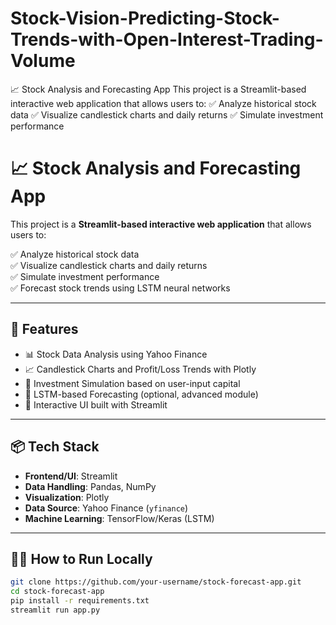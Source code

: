 # Stock-Vision-Predicting-Stock-Trends-with-Open-Interest-Trading-Volume
📈 Stock Analysis and Forecasting App This project is a Streamlit-based interactive web application that allows users to:  ✅ Analyze historical stock data ✅ Visualize candlestick charts and daily returns ✅ Simulate investment performance

# 📈 Stock Analysis and Forecasting App

This project is a **Streamlit-based interactive web application** that allows users to:

✅ Analyze historical stock data  
✅ Visualize candlestick charts and daily returns  
✅ Simulate investment performance  
✅ Forecast stock trends using LSTM neural networks  

---

## 🚀 Features

- 📊 Stock Data Analysis using Yahoo Finance
- 📈 Candlestick Charts and Profit/Loss Trends with Plotly
- 💼 Investment Simulation based on user-input capital
- 🧠 LSTM-based Forecasting (optional, advanced module)
- 🧪 Interactive UI built with Streamlit

---

## 📦 Tech Stack

- **Frontend/UI**: Streamlit  
- **Data Handling**: Pandas, NumPy  
- **Visualization**: Plotly  
- **Data Source**: Yahoo Finance (`yfinance`)  
- **Machine Learning**: TensorFlow/Keras (LSTM)

---

## 🧑‍💻 How to Run Locally

```bash
git clone https://github.com/your-username/stock-forecast-app.git
cd stock-forecast-app
pip install -r requirements.txt
streamlit run app.py
